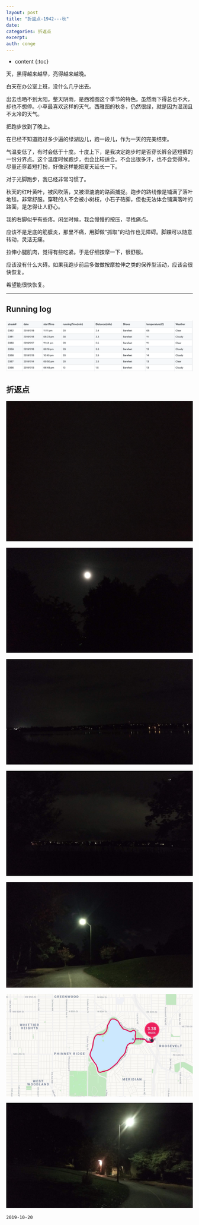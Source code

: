 ```yaml
---
layout: post
title: "折返点-1942---秋"
date:
categories: 折返点
excerpt:
auth: conge
---
```

* content
{:toc}

天，黑得越来越早，亮得越来越晚。

白天在办公室上班，没什么几乎出去。

出去也晒不到太阳。整天阴雨，是西雅图这个季节的特色。虽然雨下得总也不大，却也不想停。小草最喜欢这样的天气。西雅图的秋冬，仍然很绿，就是因为湿润且不太冷的天气。

把跑步放到了晚上。

在已经不知道跑过多少遍的绿湖边儿，跑一段儿，作为一天的完美结束。

气温变低了，有时会低于十度。十度上下，是我决定跑步时是否穿长裤合适短裤的一份分界点。这个温度时候跑步，也会比较适合。不会出很多汗，也不会觉得冷。尽量还穿着短打扮，好像这样能把夏天延长一下。

对于光脚跑步，我已经非常习惯了。

秋天的红叶黄叶，被风吹落，又被湿漉漉的路面捕捉。跑步的路线像是铺满了落叶地毯，非常舒服。穿鞋的人不会被小树枝，小石子硌脚，但也无法体会铺满落叶的路面，是怎得让人舒心。

我的右脚似乎有些疼。闲坐时候，我会慢慢的按压，寻找痛点。

应该不是足底的筋膜炎，那里不痛，用脚做“抓取"的动作也无障碍。脚踝可以随意转动，灵活无痛。

拉伸小腿肌肉，觉得有些吃紧。于是仔细按摩一下，很舒服。

应该没有什么大碍。如果我跑步前后多做做按摩拉伸之类的保养型活动，应该会很快恢复。

希望能很快恢复。

----

## Running log
![Running log week 42，2019](/assets/images/折返点/118382-239c8e10f75a4474.png)

## 折返点

![20191013.jpg](/assets/images/折返点/118382-c35ded70b606f245.jpg)

![20191014.jpg](/assets/images/折返点/118382-38876ef15f16477b.jpg)

![20191015.jpg](/assets/images/折返点/118382-9a5fbb3b7da695f3.jpg)

![20191016.jpg](/assets/images/折返点/118382-fffdccf599fd942c.jpg)

![20191017.jpg](/assets/images/折返点/118382-fb0efe3be4b4232c.jpg)

![20191018.jpg](/assets/images/折返点/118382-50ef568a47bd42ab.jpg)

![20191019.jpg](/assets/images/折返点/118382-d1dd9fb0aac4be49.jpg)

```
2019-10-20
```
